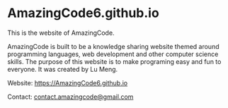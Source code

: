 # AmazingCode6.github.io
This is the website of AmazingCode.

AmazingCode is built to be a knowledge sharing website themed around programming languages, web development and other computer science skills. The purpose of this website is to make programing easy and fun to everyone. It was created by Lu Meng.

Website: https://AmazingCode6.github.io

Contact: contact.amazingcode@gmail.com
